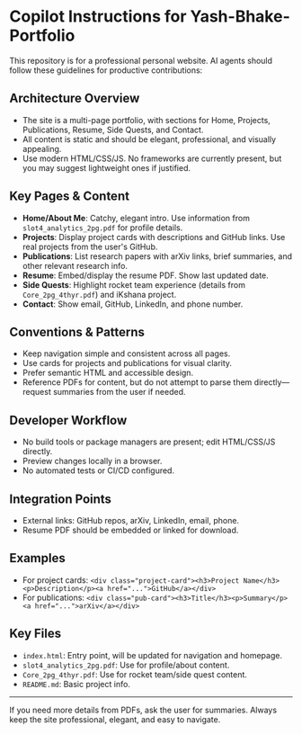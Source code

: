 # Copilot Instructions for Yash-Bhake-Portfolio

This repository is for a professional personal website. AI agents should follow these guidelines for productive contributions:

## Architecture Overview
- The site is a multi-page portfolio, with sections for Home, Projects, Publications, Resume, Side Quests, and Contact.
- All content is static and should be elegant, professional, and visually appealing.
- Use modern HTML/CSS/JS. No frameworks are currently present, but you may suggest lightweight ones if justified.

## Key Pages & Content
- **Home/About Me**: Catchy, elegant intro. Use information from `slot4_analytics_2pg.pdf` for profile details.
- **Projects**: Display project cards with descriptions and GitHub links. Use real projects from the user's GitHub.
- **Publications**: List research papers with arXiv links, brief summaries, and other relevant research info.
- **Resume**: Embed/display the resume PDF. Show last updated date.
- **Side Quests**: Highlight rocket team experience (details from `Core_2pg_4thyr.pdf`) and iKshana project.
- **Contact**: Show email, GitHub, LinkedIn, and phone number.

## Conventions & Patterns
- Keep navigation simple and consistent across all pages.
- Use cards for projects and publications for visual clarity.
- Prefer semantic HTML and accessible design.
- Reference PDFs for content, but do not attempt to parse them directly—request summaries from the user if needed.

## Developer Workflow
- No build tools or package managers are present; edit HTML/CSS/JS directly.
- Preview changes locally in a browser.
- No automated tests or CI/CD configured.

## Integration Points
- External links: GitHub repos, arXiv, LinkedIn, email, phone.
- Resume PDF should be embedded or linked for download.

## Examples
- For project cards: `<div class="project-card"><h3>Project Name</h3><p>Description</p><a href="...">GitHub</a></div>`
- For publications: `<div class="pub-card"><h3>Title</h3><p>Summary</p><a href="...">arXiv</a></div>`

## Key Files
- `index.html`: Entry point, will be updated for navigation and homepage.
- `slot4_analytics_2pg.pdf`: Use for profile/about content.
- `Core_2pg_4thyr.pdf`: Use for rocket team/side quest content.
- `README.md`: Basic project info.

---

If you need more details from PDFs, ask the user for summaries. Always keep the site professional, elegant, and easy to navigate.
